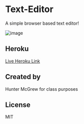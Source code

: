 # Text-Editor

A simple browser based text editor! 

![image]()

## Heroku

[Live Heroku Link](https://sleepy-bayou-85850.herokuapp.com/)

## Created by

Hunter McGrew for class purposes

## License

MIT